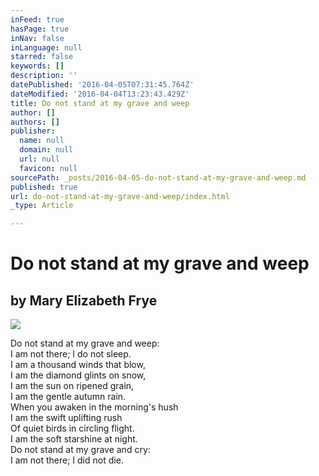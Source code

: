 ```yaml
---
inFeed: true
hasPage: true
inNav: false
inLanguage: null
starred: false
keywords: []
description: ''
datePublished: '2016-04-05T07:31:45.764Z'
dateModified: '2016-04-04T13:23:43.429Z'
title: Do not stand at my grave and weep
author: []
authors: []
publisher:
  name: null
  domain: null
  url: null
  favicon: null
sourcePath: _posts/2016-04-05-do-not-stand-at-my-grave-and-weep.md
published: true
url: do-not-stand-at-my-grave-and-weep/index.html
_type: Article

---
```

# Do not stand at my grave and weep

## by Mary Elizabeth Frye
![](https://the-grid-user-content.s3-us-west-2.amazonaws.com/beaefa42-460d-4b0e-8836-1a5ce4152067.jpg)

Do not stand at my grave and weep:  
I am not there; I do not sleep.  
I am a thousand winds that blow,  
I am the diamond glints on snow,  
I am the sun on ripened grain,  
I am the gentle autumn rain.  
When you awaken in the morning's hush  
I am the swift uplifting rush  
Of quiet birds in circling flight.  
I am the soft starshine at night.  
Do not stand at my grave and cry:  
I am not there; I did not die.